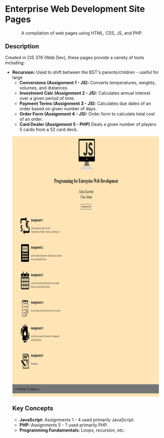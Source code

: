 # Enterprise Web Development Site Pages
<p align="center">
A compilation of web pages using HTML, CSS, JS, and PHP.
</p>

<h3><b><big>Description</big></b></h3>
Created in CIS 376 (Web Dev), these pages provide a variety of tools including:<ul><li><b>Recursion:</b> Used to shift between the BST's parents/children - useful for large 
<ul><li><b>Conversions (Assignment 1 - JS):</b> Converts temperatures, weights, volumes, and distances.</li></ul>
<ul><li><b>Investment Calc (Assignment 2 - JS):</b> Calculates annual interest over a given period of time.</li></ul>
<ul><li><b>Payment Terms (Assignment 3 - JS):</b> Calculates due dates of an order based on given number of days.</li></ul>
<ul><li><b>Order Form (Assignment 4 - JS):</b> Order form to calculate total cost of an order.</li></ul>
<ul><li><b>Card Dealer (Assignment 5 - PHP)</b> Deals a given number of players 5 cards from a 52 card deck.</li></ul>
<p align="center">
<a href="https://github.com/xadamxk/Class-Work/blob/master/Enterprise%20Web%20Development/Images/Screenshots/Menu.png"><img src="https://github.com/xadamxk/Class-Work/blob/master/Enterprise%20Web%20Development/Images/Screenshots/Menu.png" width="850" height="850" title="Menu Screenshot" /></a>
</p>

<h3><b><big>Key Concepts</big></b></h3>
<ul><li><b>JavaScript:</b> Assignments 1 - 4 used primarily JavaScript.</li></ul>
<ul><li><b>PHP:</b> Assignments 5 - ? used primarily PHP.</li></ul>
<ul><li><b>Programming Fundamentals:</b> Loops, recursion, etc.</li></ul>
